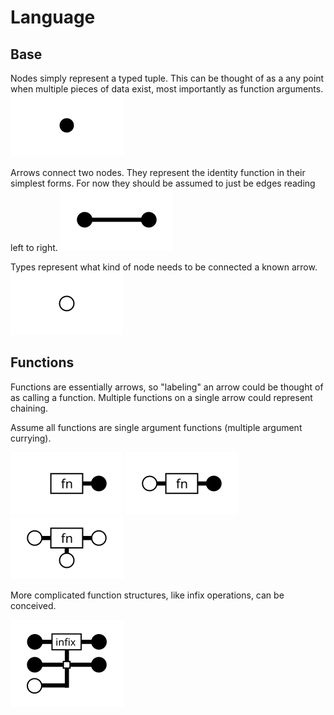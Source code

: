 # Language

## Base
Nodes simply represent a typed tuple.  This can be thought of as a any point when multiple pieces of data exist, most importantly as function arguments.
![Node][node]

Arrows connect two nodes.  They represent the identity function in their simplest forms.  For now they should be assumed to just be edges reading left to right.
![Arrow][edge]

Types represent what kind of node needs to be connected a known arrow.
![Type][type]


## Functions

Functions are essentially arrows, so "labeling" an arrow could be thought of as calling a function.  Multiple functions on a single arrow could represent chaining.

Assume all functions are single argument functions (multiple argument currying).

![Function with no arguments][fn0]
![Function with one argument][fn1]
![Function with three arguments][fnN]

More complicated function structures, like infix operations, can be conceived.

![Infix hypothetical][infix]



[container_node]: https://github.com/alecgoebel/div3/raw/master/image/container_node.svg "Instance of a container"
[container_type]: https://github.com/alecgoebel/div3/raw/master/image/container_type.svg "Container with a type"
[context]: https://github.com/alecgoebel/div3/raw/master/image/context.svg "Basic context"
[edge]: https://github.com/alecgoebel/div3/raw/master/image/edge.svg "Edge between nodes"
[fn0]: https://github.com/alecgoebel/div3/raw/master/image/fn0.svg "Function with no arguments"
[fn1]: https://github.com/alecgoebel/div3/raw/master/image/fn1.svg "Function with 1 argument"
[fnN]: https://github.com/alecgoebel/div3/raw/master/image/fnN.svg "Function with N arguments"
[infix]: https://github.com/alecgoebel/div3/raw/master/image/infix.svg "Infix operator"
[node]: https://github.com/alecgoebel/div3/raw/master/image/node.svg "Node"
[type]: https://github.com/alecgoebel/div3/raw/master/image/type.svg "Type"
